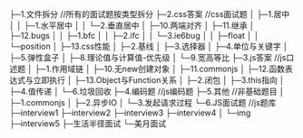 ├─1.文件拆分 //所有的面试题按类型拆分
├─2.css答案   //css面试题
│  ├─1.居中
│  │  ├─1.水平居中
│  │  └─2.垂直居中
│  ├─10.两端对齐
│  ├─11.继承
│  ├─12.bugs
│  │  ├─1.bfc
│  │  ├─2.ifc
│  │  └─3.ie6bug
│  │      ├─float
│  │      └─position
│  ├─13.css性能
│  ├─2.基线
│  ├─3.选择器
│  ├─4.单位与关键字
│  ├─5.弹性盒子
│  ├─8.理论值与计算值-优先级
│  └─9.宽高等比
├─3.js答案 //js口述题
│  ├─1.作用域链
│  ├─10.无new创建对象
│  ├─11.commonjs
│  ├─12.函数表达式与立即执行
│  ├─13.Object与Function关系
│  ├─2.闭包
│  ├─3.this指向
│  ├─4.值传递
│  └─6.垃圾回收
├─4.编码题 //js编码题
├─5.其他   //非基础题目
│  ├─1.commonjs
│  ├─2.异步IO
│  └─3.发起请求过程
└─6.JS面试题 //js题库
    ├─interview1
    ├─interview2
    ├─interview3
    ├─interview4
    │  └─img
    ├─interview5
    ├─生活半径面试
    └─美月面试
